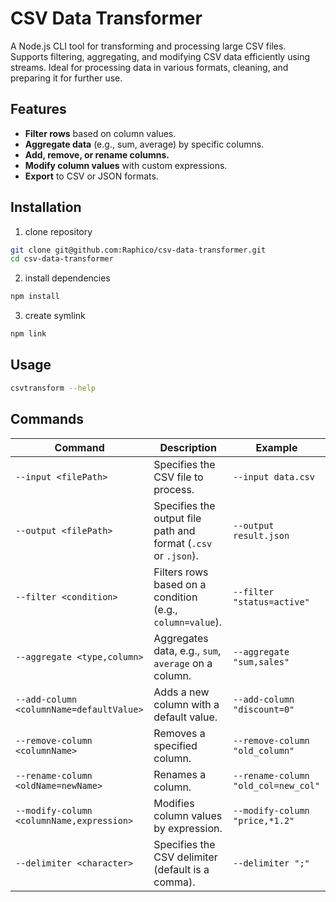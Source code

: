 # CSV Data Transformer

A Node.js CLI tool for transforming and processing large CSV files. Supports filtering, aggregating, and modifying CSV data efficiently using streams. Ideal for processing data in various formats, cleaning, and preparing it for further use.

## Features

-   **Filter rows** based on column values.
-   **Aggregate data** (e.g., sum, average) by specific columns.
-   **Add, remove, or rename columns.**
-   **Modify column values** with custom expressions.
-   **Export** to CSV or JSON formats.

## Installation

1. clone repository

```bash
git clone git@github.com:Raphico/csv-data-transformer.git
cd csv-data-transformer
```

2. install dependencies

```bash
npm install
```

3. create symlink

```bash
npm link
```

## Usage

```bash
csvtransform --help
```

## Commands

| Command                                   | Description                                                    | Example                             |
| ----------------------------------------- | -------------------------------------------------------------- | ----------------------------------- |
| `--input <filePath>`                      | Specifies the CSV file to process.                             | `--input data.csv`                  |
| `--output <filePath>`                     | Specifies the output file path and format (`.csv` or `.json`). | `--output result.json`              |
| `--filter <condition>`                    | Filters rows based on a condition (e.g., `column=value`).      | `--filter "status=active"`          |
| `--aggregate <type,column>`               | Aggregates data, e.g., `sum`, `average` on a column.           | `--aggregate "sum,sales"`           |
| `--add-column <columnName=defaultValue>`  | Adds a new column with a default value.                        | `--add-column "discount=0"`         |
| `--remove-column <columnName>`            | Removes a specified column.                                    | `--remove-column "old_column"`      |
| `--rename-column <oldName=newName>`       | Renames a column.                                              | `--rename-column "old_col=new_col"` |
| `--modify-column <columnName,expression>` | Modifies column values by expression.                          | `--modify-column "price,*1.2"`      |
| `--delimiter <character>`                 | Specifies the CSV delimiter (default is a comma).              | `--delimiter ";"`                   |
